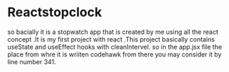 # Reactstopclock
so bacially it is a stopwatch app that is created by me using all the react concept .It is my first project with react .This project basically contains 
useState and useEffect hooks with cleanIntervel.
so in the app.jsx file the place from whre it is wriiten codehawk from there you may consider it by line number 341.
